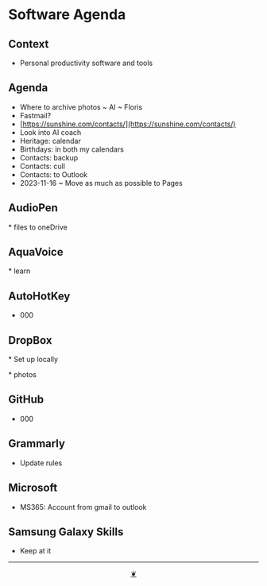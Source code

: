 # Software Agenda

## Context

* Personal productivity software and tools

## Agenda

* Where to archive photos ~ AI ~ Floris
* Fastmail?
* [https://sunshine.com/contacts/](https://sunshine.com/contacts/)
* Look into AI coach
* Heritage: calendar
* Birthdays: in both my calendars
* Contacts: backup
* Contacts: cull
* Contacts: to Outlook
* 2023-11-16 ~ Move as much as possible to Pages

## AudioPen

\* files to oneDrive

## AquaVoice

\* learn

## AutoHotKey

* 000

## DropBox

\* Set up locally

\* photos

  

## GitHub

* 000

## Grammarly

* Update rules

## Microsoft

* MS365: Account from gmail to outlook

## Samsung Galaxy Skills

* Keep at it

***

<center title="Hello! Click me to go up to the top"><a class="aDingbat" href="javascript:window.main.scrollTo(0,0);">❦</a></center>